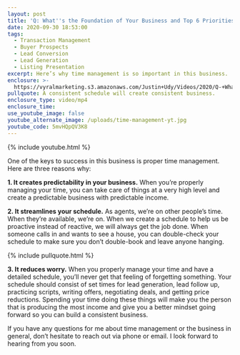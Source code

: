 ```yaml
---
layout: post
title: 'Q: What''s the Foundation of Your Business and Top 6 Priorities?'
date: 2020-09-30 18:53:00
tags:
  - Transaction Management
  - Buyer Prospects
  - Lead Conversion
  - Lead Generation
  - Listing Presentation
excerpt: Here’s why time management is so important in this business.
enclosure: >-
  https://vyralmarketing.s3.amazonaws.com/Justin+Udy/Videos/2020/Q-+Whats+the+Foundation+of+Your+Business_.mp4
pullquote: A consistent schedule will create consistent business.
enclosure_type: video/mp4
enclosure_time:
use_youtube_image: false
youtube_alternate_image: /uploads/time-management-yt.jpg
youtube_code: 5mvHQpQV3K8
---
```


{% include youtube.html %}

One of the keys to success in this business is proper time management. Here are three reasons why:

**1\. It creates predictability in your business.** When you’re properly managing your time, you can take care of things at a very high level and create a predictable business with predictable income.

**2\. It streamlines your schedule.** As agents, we’re on other people’s time. When they’re available, we’re on. When we create a schedule to help us be proactive instead of reactive, we will always get the job done. When someone calls in and wants to see a house, you can double-check your schedule to make sure you don’t double-book and leave anyone hanging.

{% include pullquote.html %}

**3\. It reduces worry.** When you properly manage your time and have a detailed schedule, you’ll never get that feeling of forgetting something. Your schedule should consist of set times for lead generation, lead follow up, practicing scripts, writing offers, negotiating deals, and getting price reductions. Spending your time doing these things will make you the person that is producing the most income and give you a better mindset going forward so you can build a consistent business.

If you have any questions for me about time management or the business in general, don’t hesitate to reach out via phone or email. I look forward to hearing from you soon.